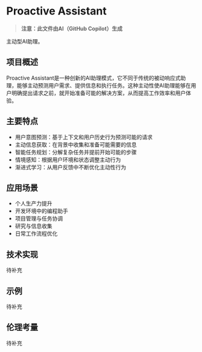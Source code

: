 # Proactive Assistant

> **注意：此文件由AI（GitHub Copilot）生成**

主动型AI助理。

## 项目概述

Proactive Assistant是一种创新的AI助理模式，它不同于传统的被动响应式助理，能够主动预测用户需求、提供信息和执行任务。这种主动性使AI助理能够在用户明确提出请求之前，就开始准备可能的解决方案，从而提高工作效率和用户体验。

## 主要特点

- 用户意图预测：基于上下文和用户历史行为预测可能的请求
- 主动信息获取：在背景中收集和准备可能需要的信息
- 智能任务规划：分解复杂任务并提前开始可能的步骤
- 情境感知：根据用户环境和状态调整主动行为
- 渐进式学习：从用户反馈中不断优化主动性行为

## 应用场景

- 个人生产力提升
- 开发环境中的编程助手
- 项目管理与任务协调
- 研究与信息收集
- 日常工作流程优化

## 技术实现

待补充

## 示例

待补充

## 伦理考量

待补充
